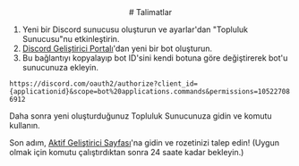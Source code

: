  <div align="center">
 # Talimatlar
  
</div>

  1. Yeni bir Discord sunucusu oluşturun ve ayarlar'dan "Topluluk Sunucusu"nu etkinleştirin.
  2. [Discord Geliştirici Portalı](https://discord.com/developers/applications)'dan yeni bir bot oluşturun.
  3. Bu bağlantıyı kopyalayıp bot ID'sini kendi botuna göre değiştirerek bot'u sunucunuza ekleyin.
  
  ``https://discord.com/oauth2/authorize?client_id={applicationid}&scope=bot%20applications.commands&permissions=105227086912``
  
  Daha sonra yeni oluşturduğunuz Topluluk Sunucunuza gidin ve komutu kullanın.
  
Son adım, [Aktif Geliştirici Sayfası](https://discord.com/developers/active-developer)'na gidin ve rozetinizi talep edin! (Uygun olmak için komutu çalıştırdıktan sonra 24 saate kadar bekleyin.)
